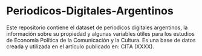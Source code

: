 # Periodicos-Digitales-Argentinos
Este repositorio contiene el dataset de periodicos digitales argentinos, la información sobre su propiedad y algunas variables útiles para los estudios de Economía Política de la Comunicación y la Cultura.
Es una base de datos creada y utilizada en el artículo publicado en:
CITA (XXXX).
